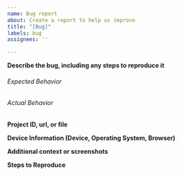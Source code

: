 ```yaml
---
name: Bug report
about: Create a report to help us improve
title: "[Bug]"
labels: bug
assignees: ''

---
```

**Describe the bug, including any steps to reproduce it**

###### Expected Behavior

<!---Please describe what should happen--->

###### Actual Behavior

<!---Describe what actually happens--->

**Project ID, url, or file**


**Device Information (Device, Operating System, Browser)**
<!---e.g. IMac 27inch 2017 intel core i5 Mac OS 11.0.1 beta Safari 14.1--->


**Additional context or screenshots**


**Steps to Reproduce**

<!--Explain what someone needs to do in order to see what's described in *Actual behavior* above-->


